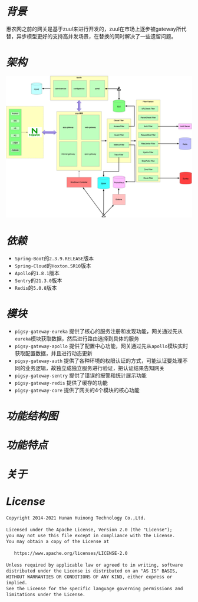 # *背景*
惠农网之前的网关是基于zuul来进行开发的，zuul在市场上逐步被gateway所代替，异步模型更好的支持高并发场景，在替换的同时解决了一些遗留问题。

# *架构*
![avatar](./docs/架构图.png)

# *依赖*

- `Spring-Boot`的`2.3.9.RELEASE`版本
- `Spring-Cloud`的`Hoxton.SR10`版本
- `Apollo`的`1.8.1`版本
- `Sentry`的`21.3.0`版本
- `Redis`的`5.0.8`版本

# *模块*

- `pigsy-gateway-eureka` 提供了核心的服务注册和发现功能，网关通过先从`eureka`模块获取数据，然后进行路由选择到具体的服务
- `pigsy-gateway-apollo` 提供了配置中心功能，网关通过先从`apollo`模块实时获取配置数据，并且进行动态更新
- `pigsy-gateway-auth` 提供了各种环境的权限认证的方式，可能认证要处理不同的业务逻辑，故独立成独立服务进行验证，把认证结果告知网关
- `pigsy-gateway-sentry` 提供了错误的报警和统计展示功能
- `pigsy-gateway-redis` 提供了缓存的功能
- `pigsy-gateway-core` 提供了网关的4个模块的核心功能


# *功能结构图*


# *功能特点*


# *关于*

# *License*

```
Copyright 2014-2021 Hunan Huinong Technology Co.,Ltd.

Licensed under the Apache License, Version 2.0 (the "License");
you may not use this file except in compliance with the License.
You may obtain a copy of the License at

   https://www.apache.org/licenses/LICENSE-2.0

Unless required by applicable law or agreed to in writing, software
distributed under the License is distributed on an "AS IS" BASIS,
WITHOUT WARRANTIES OR CONDITIONS OF ANY KIND, either express or implied.
See the License for the specific language governing permissions and
limitations under the License.
```
